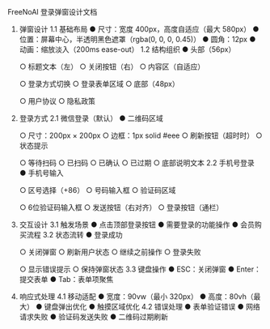 FreeNoAI 登录弹窗设计文档
1. 弹窗设计
1.1 基础布局
● 尺寸：宽度 400px，高度自适应（最大 580px）
● 位置：屏幕中心，半透明黑色遮罩（rgba(0, 0, 0, 0.45)）
● 圆角：12px
● 动画：缩放淡入（200ms ease-out）
1.2 结构组织
● 头部（56px）

    ○ 标题文本（左）
    ○ 关闭按钮（右）
○ 内容区（自适应）

    ○ 登录方式切换
    ○ 登录表单区域
○ 底部（48px）

    ○ 用户协议
    ○ 隐私政策
2. 登录方式
2.1 微信登录（默认）
● 二维码区域

    ○ 尺寸：200px × 200px
    ○ 边框：1px solid #eee
    ○ 刷新按钮（超时时）
○ 状态提示

    ○ 等待扫码
    ○ 已扫码
    ○ 已确认
    ○ 已过期
○ 底部说明文本
2.2 手机号登录
● 手机号输入

    ○ 区号选择（+86）
    ○ 号码输入框
○ 验证码区域

    ○ 6位验证码输入框
    ○ 发送按钮（右对齐）
○ 登录按钮（通栏）
3. 交互设计
3.1 触发场景
● 点击顶部登录按钮
● 需要登录的功能操作
● 会员购买流程
3.2 状态流转
● 登录成功

    ○ 关闭弹窗
    ○ 刷新用户状态
    ○ 继续之前操作
○ 登录失败

    ○ 显示错误提示
    ○ 保持弹窗状态
3.3 键盘操作
● ESC：关闭弹窗
● Enter：提交表单
● Tab：表单项聚焦
4. 响应式处理
4.1 移动适配
● 宽度：90vw（最小 320px）
● 高度：80vh（最大）
● 键盘弹出优化
● 触摸区域优化
4.2 错误处理
● 表单验证错误
● 网络请求失败
● 验证码发送失败
● 二维码过期刷新